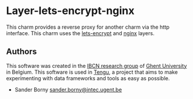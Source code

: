 # Layer-lets-encrypt-nginx

This charm provides a reverse proxy for another charm via the http interface. This charm uses the [lets-encrypt](https://github.com/cmars/layer-lets-encrypt) and [nginx](https://github.com/battlemidget/juju-layer-nginx) layers.

## Authors

This software was created in the [IBCN research group](https://www.ibcn.intec.ugent.be/) of [Ghent University](http://www.ugent.be/en) in Belgium. This software is used in [Tengu](http://tengu.intec.ugent.be), a project that aims to make experimenting with data frameworks and tools as easy as possible.

 - Sander Borny <sander.borny@intec.ugent.be>